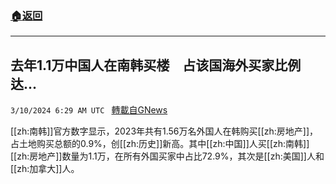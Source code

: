 ###  [:house:返回](README.md)
---


## 去年1.1万中国人在南韩买楼　占该国海外买家比例达...
`3/10/2024 6:29 AM UTC ` [轉載自GNews](https://gnews.org/articles/2381172)

[[zh:南韩]]官方数字显示，2023年共有1.56万名外国人在韩购买[[zh:房地产]]，占土地购买总额的0.9%，创[[zh:历史]]新高。其中[[zh:中国]]人买[[zh:南韩]][[zh:房地产]]数量为1.1万，在所有外国买家中占比72.9%，其次是[[zh:美国]]人和[[zh:加拿大]]人。
